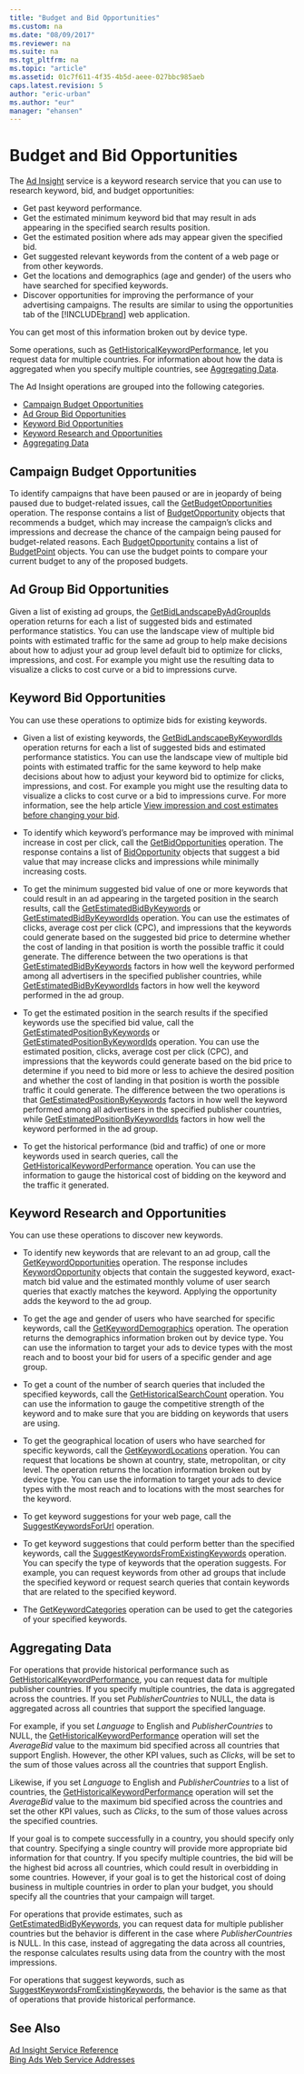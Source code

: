 ```yaml
---
title: "Budget and Bid Opportunities"
ms.custom: na
ms.date: "08/09/2017"
ms.reviewer: na
ms.suite: na
ms.tgt_pltfrm: na
ms.topic: "article"
ms.assetid: 01c7f611-4f35-4b5d-aeee-027bbc985aeb
caps.latest.revision: 5
author: "eric-urban"
ms.author: "eur"
manager: "ehansen"
---
```

# Budget and Bid Opportunities
The [Ad Insight](https://msdn.microsoft.com/library/bing-ads-ad-insight-service-reference.aspx) service is a keyword research service that you can use to research keyword, bid, and budget opportunities:

-   Get past keyword performance.  
-   Get the estimated minimum keyword bid that may result in ads appearing in the specified search results position.  
-   Get the estimated position where ads may appear given the specified bid.  
-   Get suggested relevant keywords from the content of a web page or from other keywords.  
-   Get the locations and demographics (age and gender) of the users who have searched for specified keywords.  
-   Discover opportunities for improving the performance of your advertising campaigns. The results are similar to using the opportunities tab of the [!INCLUDE[brand](../concepts/includes/brand.md)] web application.  

You can get most of this information broken out by device type.

Some operations, such as [GetHistoricalKeywordPerformance](https://msdn.microsoft.com/library/bing-ads-ad-insight-gethistoricalkeywordperformance.aspx), let you request data for multiple countries. For information about how the data is aggregated when you specify multiple countries, see [Aggregating Data](#aggregate).

The Ad Insight operations are grouped into the following categories.

-   [Campaign Budget Opportunities](#campaignopportunities)  
-   [Ad Group Bid Opportunities](#adgroupopportunities)  
-   [Keyword Bid Opportunities](#keywordopportunities)  
-   [Keyword Research and Opportunities](#keywordresearch)  
-   [Aggregating Data](#aggregate)  

## <a name="campaignopportunities"></a>Campaign Budget Opportunities
To identify campaigns that have been paused or are in jeopardy of being paused due to budget-related issues, call the [GetBudgetOpportunities](https://msdn.microsoft.com/library/bing-ads-ad-insight-getbudgetopportunities.aspx) operation. The response contains a list of [BudgetOpportunity](https://msdn.microsoft.com/library/bing-ads-ad-insight-budgetopportunity.aspx) objects that recommends a budget, which may increase the campaign’s clicks and impressions and decrease the chance of the campaign being paused for budget-related reasons. Each [BudgetOpportunity](https://msdn.microsoft.com/library/bing-ads-ad-insight-budgetopportunity.aspx) contains a list of [BudgetPoint](https://msdn.microsoft.com/library/bing-ads-ad-insight-budgetpoint.aspx) objects. You can use the budget points to compare your current budget to any of the proposed budgets.

## <a name="adgroupopportunities"></a>Ad Group Bid Opportunities
Given a list of existing ad groups, the [GetBidLandscapeByAdGroupIds](https://msdn.microsoft.com/library/bing-ads-ad-insight-getbidlandscapebyadgroupids.aspx) operation returns for each a list of suggested bids and estimated performance statistics. You can use the landscape view of multiple bid points with estimated traffic for the same ad group to help make decisions about how to adjust your ad group level default bid to optimize for clicks, impressions, and cost. For example you might use the resulting data to visualize a clicks to cost curve or a bid to impressions curve.

## <a name="keywordopportunities"></a>Keyword Bid Opportunities
You can use these operations to optimize bids for existing keywords.

-   Given a list of existing keywords, the [GetBidLandscapeByKeywordIds](https://msdn.microsoft.com/library/bing-ads-ad-insight-getbidlandscapebykeywordids.aspx) operation returns for each a list of suggested bids and estimated performance statistics. You can use the landscape view of multiple bid points with estimated traffic for the same keyword to help make decisions about how to adjust your keyword bid to optimize for clicks, impressions, and cost. For example you might use the resulting data to visualize a clicks to cost curve or a bid to impressions curve. For more information, see the help article [View impression and cost estimates before changing your bid](http://help.bingads.microsoft.com/#apex/3/en/51096/1).

-   To identify which keyword’s performance may be improved with minimal increase in cost per click, call the [GetBidOpportunities](https://msdn.microsoft.com/library/bing-ads-ad-insight-getbidopportunities.aspx) operation. The response contains a list of [BidOpportunity](https://msdn.microsoft.com/library/bing-ads-ad-insight-bidopportunity.aspx) objects that suggest a bid value that may increase clicks and impressions while minimally increasing costs.

-   To get the minimum suggested bid value of one or more keywords that could result in an ad appearing in the targeted position in the search results, call the [GetEstimatedBidByKeywords](https://msdn.microsoft.com/library/bing-ads-ad-insight-getestimatedbidbykeywords.aspx) or [GetEstimatedBidByKeywordIds](https://msdn.microsoft.com/library/bing-ads-ad-insight-getestimatedbidbykeywordids.aspx) operation. You can use the estimates of clicks, average cost per click (CPC), and impressions that the keywords could generate based on the suggested bid price to determine whether the cost of landing in that position is worth the possible traffic it could generate. The difference between the two operations is that [GetEstimatedBidByKeywords](https://msdn.microsoft.com/library/bing-ads-ad-insight-getestimatedbidbykeywords.aspx) factors in how well the keyword performed among all advertisers in the specified publisher countries, while [GetEstimatedBidByKeywordIds](https://msdn.microsoft.com/library/bing-ads-ad-insight-getestimatedbidbykeywordids.aspx) factors in how well the keyword performed in the ad group.

-   To get the estimated position in the search results if the specified keywords use the specified bid value, call the [GetEstimatedPositionByKeywords](https://msdn.microsoft.com/library/bing-ads-ad-insight-getestimatedpositionbykeywords.aspx) or [GetEstimatedPositionByKeywordIds](https://msdn.microsoft.com/library/bing-ads-ad-insight-getestimatedpositionbykeywordids.aspx) operation. You can use the estimated position, clicks, average cost per click (CPC), and impressions that the keywords could generate based on the bid price to determine if you need to bid more or less to achieve the desired position and whether the cost of landing in that position is worth the possible traffic it could generate. The difference between the two operations is that [GetEstimatedPositionByKeywords](https://msdn.microsoft.com/library/bing-ads-ad-insight-getestimatedpositionbykeywords.aspx) factors in how well the keyword performed among all advertisers in the specified publisher countries, while [GetEstimatedPositionByKeywordIds](https://msdn.microsoft.com/library/bing-ads-ad-insight-getestimatedpositionbykeywordids.aspx) factors in how well the keyword performed in the ad group.

-   To get the historical performance (bid and traffic) of one or more keywords used in search queries, call the [GetHistoricalKeywordPerformance](https://msdn.microsoft.com/library/bing-ads-ad-insight-gethistoricalkeywordperformance.aspx) operation. You can use the information to gauge the historical cost of bidding on the keyword and the traffic it generated.

## <a name="keywordresearch"></a>Keyword Research and Opportunities
You can use these operations to discover new keywords.

-   To identify new keywords that are relevant to an ad group, call the [GetKeywordOpportunities](https://msdn.microsoft.com/library/bing-ads-ad-insight-getkeywordopportunities.aspx) operation. The response includes [KeywordOpportunity](https://msdn.microsoft.com/library/bing-ads-ad-insight-keywordopportunity.aspx) objects that contain the suggested keyword, exact-match bid value and the estimated monthly volume of user search queries that exactly matches the keyword. Applying the opportunity adds the keyword to the ad group.

-   To get the age and gender of users who have searched for specific keywords, call the [GetKeywordDemographics](https://msdn.microsoft.com/library/bing-ads-ad-insight-getkeyworddemographics.aspx) operation. The operation returns the demographics information broken out by device type. You can use the information to target your ads to device types with the most reach and to boost your bid for users of a specific gender and age group.

-   To get a count of the number of search queries that included the specified keywords, call the [GetHistoricalSearchCount](https://msdn.microsoft.com/library/bing-ads-ad-insight-gethistoricalsearchcount.aspx) operation. You can use the information to gauge the competitive strength of the keyword and to make sure that you are bidding on keywords that users are using.

-   To get the geographical location of users who have searched for specific keywords, call the [GetKeywordLocations](https://msdn.microsoft.com/library/bing-ads-ad-insight-getkeywordlocations.aspx) operation. You can request that locations be shown at country, state, metropolitan, or city level. The operation returns the location information broken out by device type. You can use the information to target your ads to device types with the most reach and to locations with the most searches for the keyword.

-   To get keyword suggestions for your web page, call the [SuggestKeywordsForUrl](https://msdn.microsoft.com/library/bing-ads-ad-insight-suggestkeywordsforurl.aspx) operation.

-   To get keyword suggestions that could perform better than the specified keywords, call the [SuggestKeywordsFromExistingKeywords](https://msdn.microsoft.com/library/bing-ads-ad-insight-suggestkeywordsfromexistingkeywords.aspx) operation. You can specify the type of keywords that the operation suggests. For example, you can request keywords from other ad groups that include the specified keyword or request search queries that contain keywords that are related to the specified keyword.

-   The [GetKeywordCategories](https://msdn.microsoft.com/library/bing-ads-ad-insight-getkeywordcategories.aspx) operation can be used to get the categories of your specified keywords.

## <a name="aggregate"></a>Aggregating Data
For operations that provide historical performance such as [GetHistoricalKeywordPerformance](https://msdn.microsoft.com/library/bing-ads-ad-insight-gethistoricalkeywordperformance.aspx), you can request data for multiple publisher countries. If you specify multiple countries, the data is aggregated across the countries. If you set *PublisherCountries* to NULL, the data is aggregated across all countries that support the specified language.

For example, if you set *Language* to English and *PublisherCountries* to NULL, the [GetHistoricalKeywordPerformance](https://msdn.microsoft.com/library/bing-ads-ad-insight-gethistoricalkeywordperformance.aspx) operation will set the *AverageBid* value to the maximum bid specified across all countries that support English. However, the other KPI values, such as *Clicks*, will be set to the sum of those values across all the countries that support English.

Likewise, if you set *Language* to English and *PublisherCountries* to a list of countries, the [GetHistoricalKeywordPerformance](https://msdn.microsoft.com/library/bing-ads-ad-insight-gethistoricalkeywordperformance.aspx) operation will set the *AverageBid* value to the maximum bid specified across the countries and set the other KPI values, such as *Clicks*, to the sum of those values across the specified countries.

If your goal is to compete successfully in a country, you should specify only that country. Specifying a single country will provide more appropriate bid information for that country. If you specify multiple countries, the bid will be the highest bid across all countries, which could result in overbidding in some countries. However, if your goal is to get the historical cost of doing business in multiple countries in order to plan your budget, you should specify all the countries that your campaign will target.

For operations that provide estimates, such as [GetEstimatedBidByKeywords](https://msdn.microsoft.com/library/bing-ads-ad-insight-getestimatedbidbykeywords.aspx), you can request data for multiple publisher countries but the behavior is different in the case where *PublisherCountries* is NULL. In this case, instead of aggregating the data across all countries, the response calculates results using data from the country with the most impressions.

For operations that suggest keywords, such as [SuggestKeywordsFromExistingKeywords](https://msdn.microsoft.com/library/bing-ads-ad-insight-suggestkeywordsfromexistingkeywords.aspx), the behavior is the same as that of operations that provide historical performance.

## See Also
[Ad Insight Service Reference](https://msdn.microsoft.com/library/bing-ads-ad-insight-service-reference.aspx)  
[Bing Ads Web Service Addresses](../concepts/bing-ads-web-service-addresses.md)  

